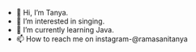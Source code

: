 - 👋 Hi, I’m Tanya.
- 👀 I’m interested in singing.
- 🌱 I’m currently learning Java.
- 📫 How to reach me on instagram-@ramasanitanya

<!---
Schemewithtanya/Schemewithtanya is a ✨ special ✨ repository because its `README.md` (this file) appears on your GitHub profile.
You can click the Preview link to take a look at your changes.
--->
